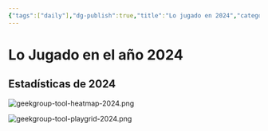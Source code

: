 ```yaml
---
{"tags":["daily"],"dg-publish":true,"title":"Lo jugado en 2024","category":["[[Posts]]"],"created":"2025-03-20T18:25:10.853-05:00","permalink":"/daily/2024-12-31/","dgPassFrontmatter":true,"noteIcon":"default","updated":"2025-03-20T18:30:01.681-05:00"}
---
```



# Lo Jugado en el año 2024

## Estadísticas de 2024

![geekgroup-tool-heatmap-2024.png](/img/user/Attachment/geekgroup-tool-heatmap-2024.png)

![geekgroup-tool-playgrid-2024.png](/img/user/Attachment/geekgroup-tool-playgrid-2024.png)



